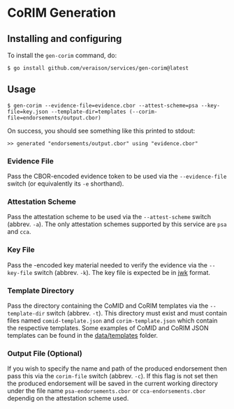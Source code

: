 # CoRIM Generation

## Installing and configuring

To install the `gen-corim` command, do:

```
$ go install github.com/veraison/services/gen-corim@latest
```

## Usage

```
$ gen-corim --evidence-file=evidence.cbor --attest-scheme=psa --key-file=key.json --template-dir=templates (--corim-file=endorsements/output.cbor)
```

On success, you should see something like this printed to stdout:

```
>> generated "endorsements/output.cbor" using "evidence.cbor"
```

### Evidence File

Pass the CBOR-encoded evidence token to be used via the `--evidence-file` switch (or equivalently its `-e` shorthand).

### Attestation Scheme

Pass the attestation scheme to be used via the `--attest-scheme` switch (abbrev. `-a`). The only attestation schemes supported by this service are `psa` and `cca`.

### Key File

Pass the -encoded key material needed to verify the evidence via the `--key-file` switch (abbrev. `-k`). The key file is expected be in [jwk](https://openid.net/specs/draft-jones-json-web-key-03.html) format.

### Template Directory

Pass the directory containing the CoMID and CoRIM templates via the `--template-dir` switch (abbrev. `-t`). This directory must exist and must contain files named `comid-template.json` and `corim-template.json` which contain the respective templates. Some examples of CoMID and CoRIM JSON templates can be found in the [data/templates](data/templates) folder.

### Output File (Optional)

If you wish to specify the name and path of the produced endorsement then pass this via the `corim-file` switch (abbrev. `-c`). If this flag is not set then the produced endorsement will be saved in the current working directory under the file name `psa-endorsements.cbor` or `cca-endorsements.cbor` dependig on the attestation scheme used.

